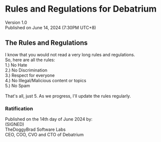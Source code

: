 # Rules and Regulations for Debatrium
Version 1.0<br>
Published on June 14, 2024 (7:30PM UTC+8)


## The Rules and Regulations
I know that you would not read a very long rules and regulations.<br>
So, here are all the rules:<br>
1.) No Hate<br>
2.) No Discrimination<br>
3.) Respect for everyone<br>
4.) No Illegal/Malicious content or topics<br>
5.) No Spam<br><br>
That's all, just 5. As we progress, I'll update the rules regularly.

### Ratification
Published on the 14th day of June 2024 by:<br>
(SIGNED)<br>
TheDoggyBrad Software Labs<br>
CEO, COO, CVO and CTO of Debatrium
